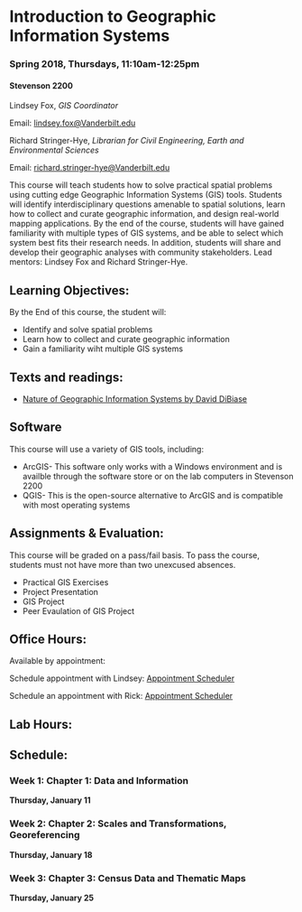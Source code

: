 # Introduction to Geographic Information Systems   
### Spring 2018, Thursdays, 11:10am-12:25pm
#### Stevenson 2200

Lindsey Fox, *GIS Coordinator*

Email:  lindsey.fox@Vanderbilt.edu

Richard Stringer-Hye, *Librarian for Civil Engineering, Earth and Environmental Sciences*

Email:  richard.stringer-hye@Vanderbilt.edu

This course will teach students how to solve practical spatial problems using cutting edge Geographic Information Systems (GIS) tools. Students will identify interdisciplinary questions amenable to spatial solutions, learn how to collect and curate geographic information, and design real-world mapping applications. By the end of the course, students will have gained familiarity with multiple types of GIS systems, and be able to select which system best fits their research needs. In addition, students will share and develop their geographic analyses with community stakeholders.  Lead mentors: Lindsey Fox and Richard Stringer-Hye.


## Learning Objectives:

By the End of this course, the student will:

* Identify and solve spatial problems
* Learn how to collect and curate geographic information
* Gain a familiarity wiht multiple GIS systems

## Texts and readings:

* [Nature of Geographic Information Systems by David DiBiase](http://open.umn.edu/opentextbooks/BookDetail.aspx?bookId=428)  

## Software

This course will use a variety of GIS tools, including:  

* ArcGIS- This software only works with a Windows environment and is availble through the software store or on the lab computers in Stevenson 2200
* QGIS-  This is the open-source alternative to ArcGIS and is compatible with most operating systems

## Assignments & Evaluation:

This course will be graded on a pass/fail basis. To pass the course, students must not have more than two unexcused absences. 

* Practical GIS Exercises
* Project Presentation 
* GIS Project 
* Peer Evaulation of GIS Project 

## Office Hours:

Available by appointment:  

Schedule appointment with Lindsey: [Appointment Scheduler](http://calendar.library.vanderbilt.edu/appointment/9471)

Schedule an appointment with Rick: [Appointment Scheduler](http://calendar.library.vanderbilt.edu/appointment/8692)

## Lab Hours:



## Schedule:

### Week 1:  Chapter 1: Data and Information

**Thursday, January 11** 

### Week 2:  Chapter 2: Scales and Transformations, Georeferencing

**Thursday, January 18** 

### Week 3:  Chapter 3: Census Data and Thematic Maps

**Thursday, January 25** 
 
